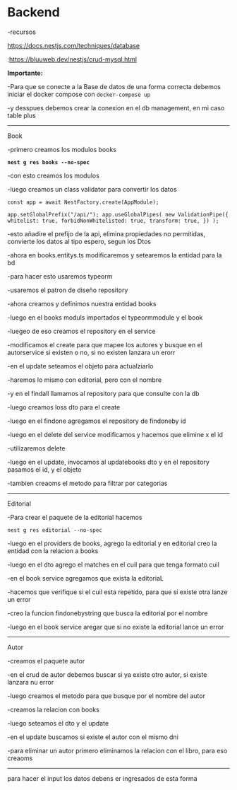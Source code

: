 # Backend

-recursos

https://docs.nestjs.com/techniques/database

:https://bluuweb.dev/nestjs/crud-mysql.html

**Importante:**

-Para que se conecte a la Base de datos de una forma correcta debemos iniciar el docker compose con `docker-compose up`

-y desspues debemos crear la conexion en el db management, en mi caso table plus

---

Book

-primero creamos los modulos books 

**`nest g res books --no-spec`**

-con esto creamos los modulos

-luego creamos un class validator para convertir los datos 

`const app = await NestFactory.create(AppModule);`

`app.setGlobalPrefix("/api/");
app.useGlobalPipes(
new ValidationPipe({
whitelist: true,
forbidNonWhitelisted: true,
transform: true,
})
);` 

-esto añadire el prefijo de la api, elimina propiedades no permitidas, convierte los datos al tipo espero, segun los Dtos

-ahora en books.entitys.ts modificaremos y setearemos la entidad para la bd 

-para hacer esto usaremos typeorm

-usaremos el patron de diseño repository

-ahora creamos y definimos nuestra entidad books 

-luego en el books moduls importados el typeormmodule y el book

-luegeo de eso creamos el repository en el service

-modificamos el create para que mapee los autores y busque  en el autorservice si existen o no, si no existen lanzara un erorr

-en el update seteamos el objeto para actualziarlo

-haremos lo mismo con editorial, pero con el nombre

-y en el findall llamamos al repository para que consulte con la db

-luego creamos loss dto para el create

-luego en el findone agregamos el repository de findoneby id

-luego en el delete del service modificamos y hacemos que elimine x el id

-utilizaremos delete

-luego en el update, invocamos al updatebooks dto y en el repository pasamos el id, y el objeto

-tambien creaoms el metodo para filtrar por categorias

---

Editorial

-Para crear el paquete de la editorial hacemos 

`nest g res editorial --no-spec`

-luego en el providers de books, agrego la editorial y en editorial creo la entidad con la relacion a books

-luego en el dto agrego el matches en el cuil para que tenga formato cuil

-en el book service agregamos que exista la editoriaL

-hacemos que verifique si el cuil esta repetido, para que si existe otra lanze un error

-creo la funcion findonebystring que busca la editorial por el nombre 

-luego en el book service aregar que si no existe la editorial lance un error

---

Autor

-creamos el paquete autor

-en el crud de autor debemos buscar si ya existe otro autor, si existe lanzara nu error

-luego creamos el metodo para que busque por el nombre del autor

-creamos la relacion con books

-luego seteamos el dto y el update

-en el update buscamos si existe el autor con el mismo dni

-para eliminar un autor primero eliminamos la relacion con el libro, para eso creaoms 

---

para hacer el input los datos debens er ingresados de esta forma